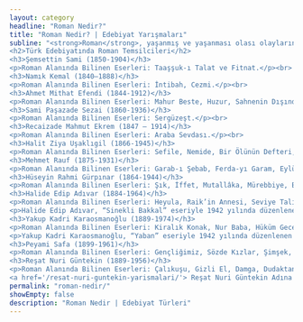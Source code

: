 ```yaml
---
layout: category
headline: "Roman Nedir?"
title: "Roman Nedir? | Edebiyat Yarışmaları"
subline: "<strong>Roman</strong>, yaşanmış ve yaşanması olası olayların anlatıldığı düz yazı türüdür. Belli bir olay etrafında gelişerek olayları derinleştiren uzun yazılardır. Olay, kişi, yer ve zaman yapı unsurlarını taşır. Kahramanların tüm yönleri anlatılarak betimlenir, gözlem ön plandadır. Birçok roman türü bulunur. Gerçekçiliğe önem verir.
<h2>Türk Edebiyatında Roman Temsilcileri</h2>
<h3>Şemsettin Sami (1850-1904)</h3>
<p>Roman Alanında Bilinen Eserleri: Taaşşuk-ı Talat ve Fitnat.</p><br>
<h3>Namık Kemal (1840–1888)</h3>
<p>Roman Alanında Bilinen Eserleri: İntibah, Cezmi.</p><br>
<h3>Ahmet Mithat Efendi (1844-1912)</h3>
<p>Roman Alanında Bilinen Eserleri: Mahur Beste, Huzur, Sahnenin Dışındakiler, Saatleri Ayarlama Enstütüsü, Aydaki Kadın.</p><br>
<h3>Sami Paşazade Sezai (1860-1936)</h3>
<p>Roman Alanında Bilinen Eserleri: Sergüzeşt.</p><br>
<h3>Recaizade Mahmut Ekrem (1847 – 1914)</h3>
<p>Roman Alanında Bilinen Eserleri: Araba Sevdası.</p><br>
<h3>Halit Ziya Uşaklıgil (1866-1945)</h3>
<p>Roman Alanında Bilinen Eserleri: Sefile, Nemide, Bir Ölünün Defteri, Ferdi ve Şürekası, Mai ve Siyah, Kırık Hayatlar, Aşk-ı Memnu.</p><br>
<h3>Mehmet Rauf (1875-1931)</h3>
<p>Roman Alanında Bilinen Eserleri: Garab-ı Şebab, Ferda-yı Garam, Eylül, Serab, Genç Kız Kalbi, Menekşe, Karanfil ve Yasemin, Böğürtlen, Son Yıldız, Define, Kan Damlası, Halas.</p><br>
<h3>Hüseyin Rahmi Gürpınar (1864-1944)</h3>
<p>Roman Alanında Bilinen Eserleri: Şık, İffet, Mutallâka, Mürebbiye, Bir Muadele-i Sevda, Metres, Tesadüf, Şıpsevdi, Nimetşinas, Kuyruklu Yıldız Altında Bir İzdivaç, Gulyabani, Cadı, Sevda Peşinde, Hayattan Sayfalar, Hakka Sığındık, Toraman, Son Arzu, Tebessüm-i Elem, Cehennemlik, Efsuncu Baba, Meyhanede Hanımlar, Ben Deli miyim, Tutuşmuş Gönüller, Billur Kalp, Evlere Şenlik, Kaynanam Nasıl Kudurdu, Mezarından Kalkan Şehit, Kokotlar Mektebi, Şeytan İşi, Utanmaz Adam, Eşkıya İninde, Kesik Baş, Gönül Bir Yeldeğirmenidir Sevda Öğütür, Ölüm Bir Kurtuluş mudur, Dirilen İskelet, Dünyanın Mihveri Para mı Kadın mı, Deli Filozof, Kaderin Cilvesi, İnsanlar Maymun muydu, Can Pazarı, Ölüler Yaşıyor mu, Namuslu Kokotlar.</p><br>
<h3>Halide Edip Adıvar (1884-1964)</h3>
<p>Roman Alanında Bilinen Eserleri: Heyula, Raik’in Annesi, Seviye Talip, Handan, Yeni Turan, Son Eseri, Mev’ud Hüküm, Ateşten Gömlek, Vurun Kahpeye, Kalp Ağrısı, Zeyno’nun Oğlu, Sinekli Bakkal, Yolpalas Cinayeti, Tatarcık, Sonsuz Panayır, Döner Ayna, Akile Hanım Sokağı, Kerim Ustanın Oğlu, Sevda Sokağı Komedyası, Çaresaz, Hayat Parçaları.</p><br>
<p>Halide Edip Adıvar, “Sinekli Bakkal” eseriyle 1942 yılında düzenlenen <strong>Roman Yarışması</strong>nda birinci olmuştur.</p>
<h3>Yakup Kadri Karaosmanoğlu (1889-1974)</h3>
<p>Roman Alanında Bilinen Eserleri: Kiralık Konak, Nur Baba, Hüküm Gecesi, Sodom ve Gomore, Yaban, Ankara, Bir Sürgün, Panaroma, Hep O Şarkı.</p>
<p>Yakup Kadri Karaosmanoğlu, “Yaban” eseriyle 1942 yılında düzenlenen <strong>Roman Yarışması</strong>nda ikinci olmuştur.</p><br>
<h3>Peyami Safa (1899-1961)</h3>
<p>Roman Alanında Bilinen Eserleri: Gençliğimiz, Sözde Kızlar, Şimşek, Mahşer, Bir Akşamdı, Süngülerin Gölgesinde, Bir Genç Kız Kalbinin Cürmü, Canan, Dokuzuncu Hariciye Koğuşu, Fatih-i Harbiye, Atilla, Bir Tereddüdün Romanı, Matmazel Noralya’nın Koltuğu, Yalnızız, Biz İnsanlar.</p><br>
<h3>Reşat Nuri Güntekin (1889-1956)</h3>
<p>Roman Alanında Bilinen Eserleri: Çalıkuşu, Gizli El, Damga, Dudaktan Kalbe, Akşam Güneşi, Bir Kadın Düşmanı, Yeşil Gece, Acımak, Yaprak Dökümü, Kızılcık Dalları, Gökyüzü, Eski Hastalık, Ateş Gecesi, Değirmen, Miskinler Tekkesi, Harabelerin Çiçeği, Kavak Yelleri, Son Sığınak, Kan Davası. </p>
<a href='/resat-nuri-guntekin-yarismalari/'> Reşat Nuri Güntekin Adına Yarışmalar </a>"
permalink: "roman-nedir/"
showEmpty: false
description: "Roman Nedir | Edebiyat Türleri"
---
```



